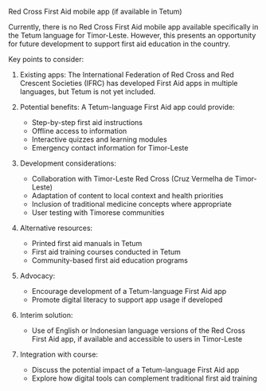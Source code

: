 Red Cross First Aid mobile app (if available in Tetum)

Currently, there is no Red Cross First Aid mobile app available specifically in the Tetum language for Timor-Leste. However, this presents an opportunity for future development to support first aid education in the country.

Key points to consider:

1. Existing apps: The International Federation of Red Cross and Red Crescent Societies (IFRC) has developed First Aid apps in multiple languages, but Tetum is not yet included.

2. Potential benefits: A Tetum-language First Aid app could provide:
   - Step-by-step first aid instructions
   - Offline access to information
   - Interactive quizzes and learning modules
   - Emergency contact information for Timor-Leste

3. Development considerations:
   - Collaboration with Timor-Leste Red Cross (Cruz Vermelha de Timor-Leste)
   - Adaptation of content to local context and health priorities
   - Inclusion of traditional medicine concepts where appropriate
   - User testing with Timorese communities

4. Alternative resources:
   - Printed first aid manuals in Tetum
   - First aid training courses conducted in Tetum
   - Community-based first aid education programs

5. Advocacy:
   - Encourage development of a Tetum-language First Aid app
   - Promote digital literacy to support app usage if developed

6. Interim solution:
   - Use of English or Indonesian language versions of the Red Cross First Aid app, if available and accessible to users in Timor-Leste

7. Integration with course:
   - Discuss the potential impact of a Tetum-language First Aid app
   - Explore how digital tools can complement traditional first aid training